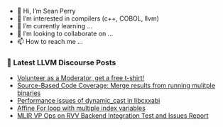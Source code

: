 - 👋 Hi, I’m Sean Perry
- 👀 I’m interested in compilers (c++, COBOL, llvm)
- 🌱 I’m currently learning ...
- 💞️ I’m looking to collaborate on ...
- 📫 How to reach me ...

<!---
s66perry/s66perry is a ✨ special ✨ repository because its `README.md` (this file) appears on your GitHub profile.
You can click the Preview link to take a look at your changes.
--->
### 📕 Latest LLVM Discourse Posts

<!-- DISCOURSE-LLVM:START -->
- [Volunteer as a Moderator, get a free t-shirt!](https://discourse.llvm.org/t/volunteer-as-a-moderator-get-a-free-t-shirt/66228#post_12)
- [Source-Based Code Coverage: Merge results from running mulitple binaries](https://discourse.llvm.org/t/source-based-code-coverage-merge-results-from-running-mulitple-binaries/3147#post_4)
- [Performance issues of dynamic_cast in libcxxabi](https://discourse.llvm.org/t/performance-issues-of-dynamic-cast-in-libcxxabi/66296#post_8)
- [Affine For loop with multiple index variables](https://discourse.llvm.org/t/affine-for-loop-with-multiple-index-variables/66282#post_5)
- [MLIR VP Ops on RVV Backend Integration Test and Issues Report](https://discourse.llvm.org/t/mlir-vp-ops-on-rvv-backend-integration-test-and-issues-report/66343#post_3)
<!-- DISCOURSE-LLVM:END -->
